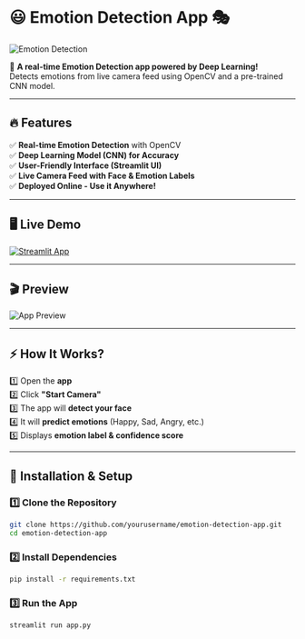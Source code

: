 # 😃 Emotion Detection App 🎭  
![Emotion Detection](https://media.giphy.com/media/QTfX9Ejfra3ZmNxh6B/giphy.gif)  

🚀 **A real-time Emotion Detection app powered by Deep Learning!**  
Detects emotions from live camera feed using OpenCV and a pre-trained CNN model.  

---

## 🔥 **Features**  
✅ **Real-time Emotion Detection** with OpenCV  
✅ **Deep Learning Model (CNN) for Accuracy**  
✅ **User-Friendly Interface (Streamlit UI)**  
✅ **Live Camera Feed with Face & Emotion Labels**  
✅ **Deployed Online - Use it Anywhere!**  

---

## 🖥️ **Live Demo**  
[![Streamlit App](https://img.shields.io/badge/Try%20it%20Live-Click%20Here-brightgreen?style=for-the-badge&logo=streamlit)](https://your-app-link.streamlit.app)  

---

## 🎬 **Preview**  
![App Preview](![image](https://github.com/user-attachments/assets/85762f2b-e240-4e5e-a2e7-28c2827cfc8f))  

---

## ⚡ **How It Works?**  
1️⃣ Open the **app**  
2️⃣ Click **"Start Camera"**  
3️⃣ The app will **detect your face**  
4️⃣ It will **predict emotions** (Happy, Sad, Angry, etc.)  
5️⃣ Displays **emotion label & confidence score**  

---

## 🚀 **Installation & Setup**  
### **1️⃣ Clone the Repository**
```bash
git clone https://github.com/yourusername/emotion-detection-app.git
cd emotion-detection-app
```

### **2️⃣ Install Dependencies**
```bash
pip install -r requirements.txt
```

### **3️⃣ Run the App**
```bash
streamlit run app.py
```

